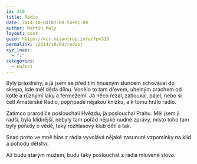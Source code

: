 ```yaml
---
id: 318
title: Rádio
date: 2014-10-04T07:00:54+01:00
author: Martin Maly
layout: post
guid: https://kcc.misantrop.info/?p=318
permalink: /2014/10/04/radio/
xyz_lnap:
  - "1"
categories:
  - Kuřecí
---
```

Byly prázdniny, a já jsem se před tím hnusným sluncem schovával do sklepa, kde měl děda dílnu. Vonělo to tam dřevem, uhelným prachem od kotle a různými laky a fermežemi. Já něco řezal, zatloukal, pájel, nebo si četl Amatérské Rádio, popřípadě nějakou knížku, a k tomu hrálo rádio.

Zatímco prarodiče poslouchali Hvězdu, já poslouchal Prahu. Měl jsem ji radši, byla klidnější, nebyly tam pořád nějaké nudné zprávy, místo toho tam byly pořady o vědě, taky rozhlasový klub dětí a tak.

Snad proto ve mně hlas z rádia vyvolává nějaké zasunuté vzpomínky na klid a pohodu dětství.

Až budu starým mužem, budu taky poslouchat z rádia mluvené slovo.